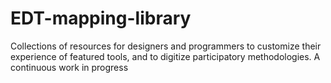 # EDT-mapping-library
Collections of resources for designers and programmers to customize their experience of featured tools, and to digitize participatory methodologies. A continuous work in progress
